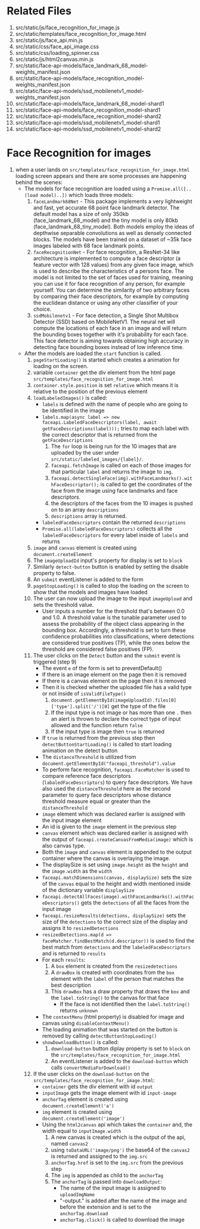 # Related Files

1. src/static/js/face_recognition_for_image.js
2. src/static/templates/face_recognition_for_image.html
3. src/static/js/face_api.min.js
4. src/static/css/face_api_image.css
5. src/static/css/loading_spinner.css
6. src/static/js/html2canvas.min.js
7. src/static/face-api-models/face_landmark_68_model-weights_manifest.json
8. src/static/face-api-models/face_recognition_model-weights_manifest.json
9. src/static/face-api-models/ssd_mobilenetv1_model-weights_manifest.json
10. src/static/face-api-models/face_landmark_68_model-shard1
11. src/static/face-api-models/face_recognition_model-shard1
12. src/static/face-api-models/face_recognition_model-shard2
13. src/static/face-api-models/ssd_mobilenetv1_model-shard1
14. src/static/face-api-models/ssd_mobilenetv1_model-shard2

# Face Recognition for images

1. when a user lands on `src/templates/face_recognition_for_image.html` loading screen appears and there are some processes are happening behind the scenes:
    - The models for face recognition are loaded using a `Promise.all([..(load model)..])` which loads three models:
        1. `faceLandmark68Net` - This package implements a very lightweight and fast, yet accurate 68 point face landmark detector. The default model has a size of only 350kb (face_landmark_68_model) and the tiny model is only 80kb (face_landmark_68_tiny_model). Both models employ the ideas of depthwise separable convolutions as well as densely connected blocks. The models have been trained on a dataset of ~35k face images labeled with 68 face landmark points.
        2. `faceRecognitionNet` - For face recognition, a ResNet-34 like architecture is implemented to compute a face descriptor (a feature vector with 128 values) from any given face image, which is used to describe the characteristics of a persons face. The model is not limited to the set of faces used for training, meaning you can use it for face recognition of any person, for example yourself. You can determine the similarity of two arbitrary faces by comparing their face descriptors, for example by computing the euclidean distance or using any other classifier of your choice.
        3. `ssdMobilenetv1` - For face detection, a Single Shot Multibox Detector (SSD) based on MobileNetV1. The neural net will compute the locations of each face in an image and will return the bounding boxes together with it's probability for each face. This face detector is aiming towards obtaining high accuracy in detecting face bounding boxes instead of low inference time.
    - After the models are loaded the `start` function is called.
        1. `pageStartLoading()` is started which creates a animation for loading on the screen.
        2. variable `container` get the div element from the html page `src/templates/face_recognition_for_image.html`
        3. `container.style.position` is set `relative` which means it is relative to the position of the previous element
        4. `loadLabeledImages()` is called:
            - `labels` is defined with the name of people who are going to be identified in the image
            - `labels.map(async label => new faceapi.LabeledFaceDescriptors(label, await getFaceDescriptions(label)));` tries to map each label with the correct descriptor that is returned from the `getFaceDescriptions`
                1. The `for` loop is being run for the 10 images that are uploaded by the user under `src/static/labeled_images/{label}/`. 
                2. `faceapi.fetchImage` is called on each of those images for that particular `label` and returns the image to `img`.
                3. `faceapi.detectSingleFace(img).withFaceLandmarks().withFaceDescriptor();` is called to get the coordinates of the face from the image using face landmarks and face descriptors.
                4. the descriptors of the faces from the 10 images is pushed on to an array `descriptions`
                5. `descriptions` array is returned.
            - `labeledFaceDescriptors` contain the returned `descriptions`
            - `Promise.all(labeledFaceDescriptors)` collects all the `labeledFaceDescriptors` for every label inside of `labels` and returns
        5. `image` and `canvas` element is created using `document.createElement`
        6. The `imageUploadId` input's property for display is set to `block`
        7. Similarly `detect-button` button is enabled by setting the disable property to false.
        8. An `submit` eventListener is added to the form   
        9. `pageStopLoading()` is called to stop the loading on the screen to show that the models and images have loaded
        10. The user can now upload the image to the input `imageUpload` and sets the threshold value.
            - User inputs a number for the threshold that's between 0.0 and 1.0. A threshold value is the tunable parameter used to assess the probability of the object class appearing in the bounding box. Accordingly, a threshold is set to turn these confidence probabilities into classifications, where detections are considered true positives (TP), while the ones below the threshold are considered false positives (FP).
        11. The user clicks on the `Detect` button and the `submit` event is triggered (step 9)
            - The event `e` of the form is set to preventDefault()
            - If there is an image element on the page then it is removed
            - If there is a canvas element on the page then it is removed
            - Then it is checked whether the uploaded file has a valid type or not inside of `isValidFileType()`
                1. `document.getElementById(imageUploadId).files[0]['type'].split('/')[0]` get the type of the file
                2. If the input type is not image or has more than one `.` then an alert is thrown to declare the correct type of input allowed and the function return `false`
                3. If the input type is image then `true` is returned 
            - If `true` is returned from the previous step then `detectButtonStartLoading()` is called to start loading animation on the detect button
            - The `distanceThreshold` is utilized from `document.getElementById("faceapi_threshold").value`
            - To perform face recognition, `faceapi.FaceMatcher` is used to compare reference face descriptors (`labaledFaceDescriptors`) to query face descriptors. We have also used the `distanceThreshold` here as the second parameter to query face descriptors whose distance threshold measure equal or greater than the `distanceThreshold`
            - `image` element which was declared earlier is assigned with the input image element
            - An id is given to the `image` element in the previous step
            - `canvas` element which was declared earlier is assigned with the output of `faceapi.createCanvasFromMedia(image)` which is also canvas type.
            - Both the `image` and `canvas` element is appended to the output container where the canvas is overlaying the image. 
            - The displaySize is set using `image.height` as the `height` and the `image.width` as the `width`
            - `faceapi.matchDimensions(canvas, displaySize)` sets the size of the `canvas` equal to the height and width mentioned inside of the dictionary variable `displaySize`
            - `faceapi.detectAllFaces(image).withFaceLandmarks().withFaceDescriptors()` gets the `detections` of all the faces from the input image
            - `faceapi.resizeResults(detections, displaySize)` sets the size of the `detections` to the correct size of the display and assigns it to `resizedDetections`
            - `resizedDetections.map(d => faceMatcher.findBestMatch(d.descriptor))` is used to find the best match from `detections` and the `labeledFaceDescriptors` and is returned to `results`
            - For each `results`:
                1. A `box` element is created from the `resizedetections`
                2. A `drawBox` is created with coordinates from the `box` element with the `label` of the person that matches the best description
                3. This `drawBox` has a draw property that draws the `box` and the `label.toString()` to the canvas for that face
                    - If the face is not identified then the `label.toString()` returns `unknown`
            - The `contextMenu` (html property) is disabled for image and canvas using `disableContextMenu()`
            - The loading animation that was started on the button is removed by calling `detectButtonStopLoading()`
            - `showDownloadButton()` is called:
                1. `download-button` button diplay property is set to `block` on the `src/templates/face_recognition_for_image.html`
                2. An eventListener is added to the `download-button` which calls `convertMediaForDownload()`
        12. If the user clicks on the `download-button` on the `src/templates/face_recognition_for_image.html`:
            - `container` gets the div element with id `output`
            - `inputImage` gets the image element with id `input-image`
            - `anchorTag` element is created using `document.createElement('a')`
            - `img` element is created using `document.createElement('image')`
            - Using the `html2canvas` api which takes the `container` and, the width equal to `inputImage.width`
                1. A new canvas is created which is the output of the api, named `canvas2`
                2. using `toDataURL('image/png')` the base64 of the `canvas2` is returned and assigned to the `img.src`
                3. `anchorTag.href` is set to the `img.src` from the previous step
                4. The `img` is appended as child to the `anchorTag`
                5. The `anchorTag` is passed into `downloadOutput`:
                    - The name of the input image is assigned to `uploadImgName`
                    - "-output." is added after the name of the image and before the extension and is set to the `anchorTag.download`
                    - `anchorTag.click()` is called to download the image


